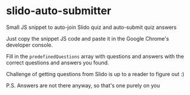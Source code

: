 # slido-auto-submitter
Small JS snippet to auto-join Slido quiz and auto-submit quiz answers

Just copy the snippet JS code and paste it in the Google Chrome's developer console.

Fill in the `predefinedQuestions` array with questions and answers with the correct questions and answers you found.

Challenge of getting questions from Slido is up to a reader to figure out :)

P.S. Answers are not there anyway, so that's one purely on you
